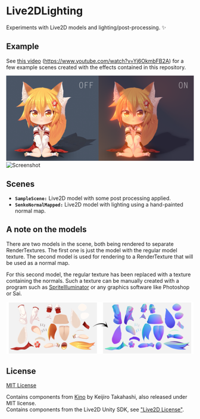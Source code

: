 # Live2DLighting
Experiments with Live2D models and lighting/post-processing. :sparkles:

## Example
See [this video](https://www.youtube.com/watch?v=Yj6OkmbFB2A) (https://www.youtube.com/watch?v=Yj6OkmbFB2A) for a few example scenes created with the effects contained in this repository.

![Screenshot](https://raw.githubusercontent.com/DenchiSoft/Live2DLighting/master/img/preview.png "Screenshot")
![Screenshot](https://raw.githubusercontent.com/DenchiSoft/Live2DLighting/master/img/lighting_simple.gif "Screenshot")



## Scenes
* __`SampleScene:`__ Live2D model with some post processing applied.
* __`SenkoNormalMapped:`__ Live2D model with lighting using a hand-painted normal map.

## A note on the models
There are two models in the scene, both being rendered to separate RenderTextures. The first one is just the model with the regular model texture. The second model is used for rendering to a RenderTexture that will be used as a normal map. 

For this second model, the regular texture has been replaced with a texture containing the normals. Such a texture can be manually created with a program such as [SpriteIlluminator](https://www.codeandweb.com/spriteilluminator) or any graphics software like Photoshop or Sai.



![Normal Map](https://raw.githubusercontent.com/DenchiSoft/Live2DLighting/master/img/parts_normal_map.png "Normal Map")


## License
[MIT License](https://github.com/DenchiSoft/Live2DLighting/blob/master/LICENSE)

Contains components from [Kino](https://github.com/keijiro/Kino) by Keijiro Takahashi, also released under MIT license.<br/>
Contains components from the Live2D Unity SDK, see ["Live2D License"](https://github.com/DenchiSoft/Live2DLighting/blob/master/Assets/Live2D/Cubism/License.txt).
